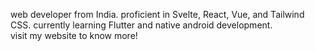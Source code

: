 web developer from India. proficient in Svelte, React, Vue, and Tailwind CSS. currently learning Flutter and native android development.   
visit my website to know more!
